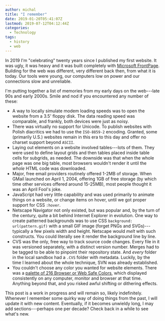```yaml
---
author: michal
title: "I remember"
date: 2019-01-20T05:41:07Z
lastmod: 2019-07-12T04:12:44Z
categories:
  - Technology
tags:
  - history
  - web
---
```


In 2019 I'm "celebrating" twenty years since I published my first website. It was ugly, it was heavy and it was built completely with [Microsoft FrontPage](https://en.wikipedia.org/wiki/Microsoft_FrontPage). Building for the web was different, very different back then, from what it is today. Our tools were young, our computers low on power and our connections slow and unreliable.

<!--more-->

I'm putting together a list of memories from my early days on the web---late 90s and early 2000s. Smile and nod if you encountered any number of these:

* A way to locally simulate modem loading speeds was to open the website from a 3.5' floppy disk. The data reading speed was comparable, and frankly, both devices were just as noisy.
* There was virtually no support for Unicode. To publish websites with Polish diacritics we had to use the `ISO-8859-2` encoding. Granted, some (primarily U.S.) websites remain in this era to this day and offer no charset support beyond `ASCII`.
* Laying out elements on a website involved tables---lots of them. They were used to define layout grids and then tables placed inside table cells for subgrids, as needed. The downside was that when the whole page was one big table, most browsers wouldn't render it until the *whole* HTML code was downloaded.
* Major, free email providers routinely offered 1-2MB of storage. When GMail launched on April 1, 2004, offering 1GB of free storage (by which time other services offered around 15-25MB), most people thought it was an April Fool's joke.
* JavaScript had very little capability and was used primarily to animate things on a website, or change items on hover, until we got proper support for CSS `:hover`.
* Netscape Navigator not only existed, but was popular and, by the turn of the century, quite a bit behind Internet Explorer in evolution. One way to create patterned backgrounds was to use CSS `background: url(pattern.gif)` with a small GIF image (forget PNGs and SVGs)---typically a few pixels width and height. Netscape would _melt_ with such constructs. You could literally see it render the background line by line.
* CVS was the only, free way to track source code changes. Every file in it was versioned separately, with a distinct version number. Merges had to be tagged to be able to pinpoint their repository state. And *every* folder in the local sandbox had a `.CVS` folder with metadata. Luckily, by the time I learned about the whole technique, SVN was already established.
* You couldn't choose any color you wanted for website elements. There was a [palette of 216 Browser or Web Safe Colors][web-safe-colors], which displayed consistently on any computer, monitor and browser at that time. Anything beyond that, and you risked awful shifting or dithering effects.

This post is a work in progress and will remain so, likely indefinitely. Whenever I remember some quirky way of doing things from the past, I will update it with new content. Eventually, if it becomes unwieldy long, I may add sections---perhaps one per decade? Check back in a while to see what's new.

[web-safe-colors]: https://web.archive.org/web/20190714210253/https://www.ion.uillinois.edu/resources/tutorials/webdesign/WebGraphicsWorkshop/bscolors.htm
